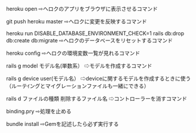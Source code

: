 
heroku open
⇨ヘロクのアプリをブラウザに表示させるコマンド

git push heroku master
⇨ヘロクに変更を反映するコマンド

heroku run DISABLE_DATABASE_ENVIRONMENT_CHECK=1 rails db:drop db:create db:migrate
⇨ヘロクのデータベースをリセットするコマンド

heroku config
⇨ヘロクの環境変数一覧が見れるコマンド


rails g model モデル名(単数系）
⇨モデルを作成するコマンド

rails g device user(モデル名）
⇨deviceに関するモデルを作成するときに使う
（ルーテｲングとマイグレーションファイルも一緒にできる）

rails d ファイルの種類 削除するファイル名
⇨コントローラーを消すコマンド


binding.pry
⇨処理を止める

bundle install
⇨Gemを記述したら必ず実行する
